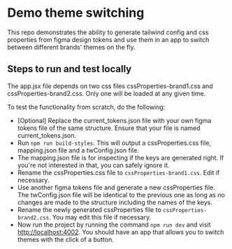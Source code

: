 # Demo theme switching

This repo demonstrates the ability to generate tailwind config and css properties from figma design tokens and use them in an app to switch between different brands' themes on the fly.

## Steps to run and test locally

The app.jsx file depends on two css files cssProperties-brand1.css and cssProperties-brand2.css. Only one will be loaded at any given time.

To test the functionality from scratch, do the following:

* \[Optional] Replace the current_tokens.json file with your own figma tokens file of the same structure. Ensure that your file is named current_tokens.json.
* Run `npm run build-styles`. This will output a cssProperties.css file, mapping.json file and a twConfig.json file.
* The mapping.json file is for inspecting if the keys are generated right. If you're not interested in that, you can safely ignore it.
* Rename the cssProperties.css file to `cssProperties-brand1.css`. Edit if necessary.
* Use another figma tokens file and generate a new cssProperties file. The twConfig.json file will be identical to the previous one as long as no changes are made to the structure including the names of the keys.
* Rename the newly generated cssProperties file to `cssProperties-brand2.css`. You may edit this file if necessary.
* Now run the project by running the command `npm run dev` and visit <http://localhost:4002>. You should have an app that allows you to switch themes with the click of a button.
